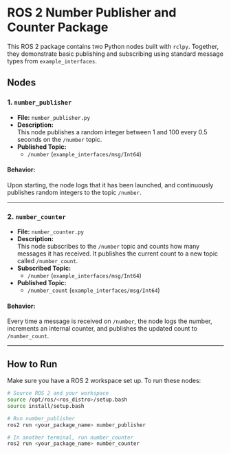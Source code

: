# ROS 2 Number Publisher and Counter Package

This ROS 2 package contains two Python nodes built with `rclpy`. Together, they demonstrate basic publishing and subscribing using standard message types from `example_interfaces`.

## Nodes

### 1. `number_publisher`

- **File:** `number_publisher.py`
- **Description:**  
  This node publishes a random integer between 1 and 100 every 0.5 seconds on the `/number` topic.
- **Published Topic:**
  - `/number` (`example_interfaces/msg/Int64`)

#### Behavior:
Upon starting, the node logs that it has been launched, and continuously publishes random integers to the topic `/number`.

---

### 2. `number_counter`

- **File:** `number_counter.py`
- **Description:**  
  This node subscribes to the `/number` topic and counts how many messages it has received. It publishes the current count to a new topic called `/number_count`.
- **Subscribed Topic:**
  - `/number` (`example_interfaces/msg/Int64`)
- **Published Topic:**
  - `/number_count` (`example_interfaces/msg/Int64`)

#### Behavior:
Every time a message is received on `/number`, the node logs the number, increments an internal counter, and publishes the updated count to `/number_count`.

---

## How to Run

Make sure you have a ROS 2 workspace set up. To run these nodes:

```bash
# Source ROS 2 and your workspace
source /opt/ros/<ros_distro>/setup.bash
source install/setup.bash

# Run number_publisher
ros2 run <your_package_name> number_publisher

# In another terminal, run number_counter
ros2 run <your_package_name> number_counter
